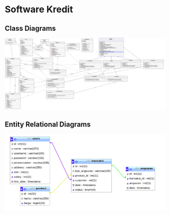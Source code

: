 # Software Kredit

## Class Diagrams
![](img/class-diagram.png)

## Entity Relational Diagrams
![](img/erd.png)